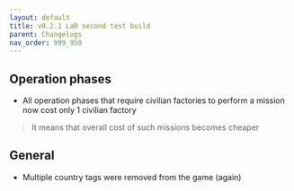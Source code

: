 ```yaml
---
layout: default
title: v0.2.1 LaR second test build
parent: Changelogs
nav_order: 999_950
---
```

## Operation phases
* All operation phases that require civilian factories to perform a mission now cost only 1 civilian factory
> It means that overall cost of such missions becomes cheaper

## General
* Multiple country tags were removed from the game (again)
